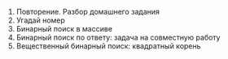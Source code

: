 1. Повторение. Разбор домашнего задания
1. Угадай номер
1. Бинарный поиск в массиве
1. Бинарный поиск по ответу: задача на совместную работу
1. Вещественный бинарный поиск: квадратный корень
